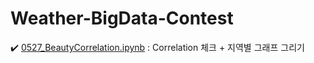 # Weather-BigData-Contest
✔️ [0527_BeautyCorrelation.ipynb](https://github.com/jbeen2/Weather-BigData-Contest/blob/jbeen2/0527_BeautyCorrelation.ipynb) : Correlation 체크 + 지역별 그래프 그리기 
